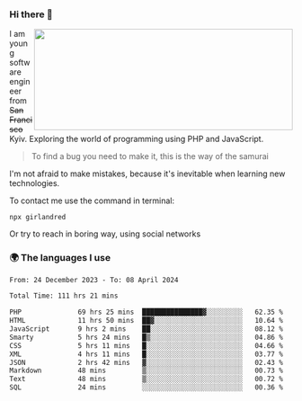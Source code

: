### Hi there 👋  

<img align='right' src="https://github-readme-stats.vercel.app/api?username=girlandred&count_private=true&show_icons=true&include_all_commits=true&hide_rank=true&hide_title=true&theme=buefy&card_width=300" width=460 height=180>


I am young software engineer from ~~San Francisco~~ Kyiv. Exploring the world of programming using PHP and JavaScript.


> To find a bug you need to make it, this is the way of the samurai



I'm not afraid to make mistakes, because it's inevitable when learning new technologies.

To contact me use the command in terminal:

```
npx girlandred
```

Or try to reach in boring way, using social networks


### 🌍 The languages I use

<!--START_SECTION:waka-->

```txt
From: 24 December 2023 - To: 08 April 2024

Total Time: 111 hrs 21 mins

PHP              69 hrs 25 mins  ███████████████▓░░░░░░░░░   62.35 %
HTML             11 hrs 50 mins  ██▓░░░░░░░░░░░░░░░░░░░░░░   10.64 %
JavaScript       9 hrs 2 mins    ██░░░░░░░░░░░░░░░░░░░░░░░   08.12 %
Smarty           5 hrs 24 mins   █▒░░░░░░░░░░░░░░░░░░░░░░░   04.86 %
CSS              5 hrs 11 mins   █░░░░░░░░░░░░░░░░░░░░░░░░   04.66 %
XML              4 hrs 11 mins   █░░░░░░░░░░░░░░░░░░░░░░░░   03.77 %
JSON             2 hrs 42 mins   ▓░░░░░░░░░░░░░░░░░░░░░░░░   02.43 %
Markdown         48 mins         ▒░░░░░░░░░░░░░░░░░░░░░░░░   00.73 %
Text             48 mins         ▒░░░░░░░░░░░░░░░░░░░░░░░░   00.72 %
SQL              24 mins         ░░░░░░░░░░░░░░░░░░░░░░░░░   00.36 %
```

<!--END_SECTION:waka-->
